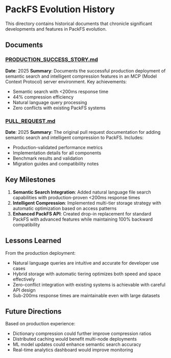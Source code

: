 # PackFS Evolution History

This directory contains historical documents that chronicle significant developments and features in PackFS evolution.

## Documents

### [PRODUCTION_SUCCESS_STORY.md](./PRODUCTION_SUCCESS_STORY.md)
**Date**: 2025
**Summary**: Documents the successful production deployment of semantic search and intelligent compression features in an MCP (Model Context Protocol) server environment. Key achievements:
- Semantic search with <200ms response time
- 44% compression efficiency 
- Natural language query processing
- Zero conflicts with existing PackFS systems

### [PULL_REQUEST.md](./PULL_REQUEST.md)
**Date**: 2025
**Summary**: The original pull request documentation for adding semantic search and intelligent compression to PackFS. Includes:
- Production-validated performance metrics
- Implementation details for all components
- Benchmark results and validation
- Migration guides and compatibility notes

## Key Milestones

1. **Semantic Search Integration**: Added natural language file search capabilities with production-proven <200ms response times
2. **Intelligent Compression**: Implemented multi-tier storage strategy with automatic optimization based on access patterns
3. **Enhanced PackFS API**: Created drop-in replacement for standard PackFS with advanced features while maintaining 100% backward compatibility

## Lessons Learned

From the production deployment:
- Natural language queries are intuitive and accurate for developer use cases
- Hybrid storage with automatic tiering optimizes both speed and space effectively
- Zero-conflict integration with existing systems is achievable with careful API design
- Sub-200ms response times are maintainable even with large datasets

## Future Directions

Based on production experience:
- Dictionary compression could further improve compression ratios
- Distributed caching would benefit multi-node deployments
- ML model updates could enhance semantic search accuracy
- Real-time analytics dashboard would improve monitoring